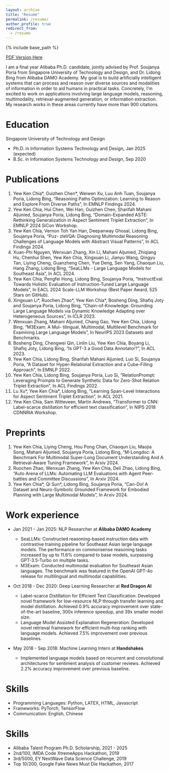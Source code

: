 ```yaml
---
layout: archive
title: "Resume"
permalink: /resume/
author_profile: true
redirect_from:
  - /resume
---
```


{% include base_path %}

[PDF Version Here](../files/resume_ken_2024.pdf)

I am a final year Alibaba Ph.D. candidate, jointly advised by Prof. Soujanya Poria from Singapore University of
Technology and Design, and Dr. Lidong Bing from Alibaba DAMO Academy. My goal is to build artificially intelligent
systems that can process and reason over diverse sources and modalities of information in order to aid humans in
practical tasks. Concretely, I’m excited to work on applications involving large language models, reasoning,
multimodality, retrieval-augmented generation, or information extraction. My research works in these areas currently
have more than 900 citations.

Education
======

Singapore University of Technology and Design

* Ph.D. in Information Systems Technology and Design, Jan 2025 (expected)
* B.Sc. in Information Systems Technology and Design, Sep 2020

Publications
======

1. Yew Ken Chia*, Guizhen Chen*, Weiwen Xu, Luu Anh Tuan, Soujanya Poria, Lidong Bing, “Reasoning Paths Optimization:
   Learning to Reason and Explore From Diverse Paths”, In EMNLP Findings 2024.
2. Yew Ken Chia, Hui Chen, Wei Han, Guizhen Chen, Sharifah Mahani Aljunied, Soujanya Poria, Lidong Bing,
   “Domain-Expanded ASTE: Rethinking Generalization in Aspect Sentiment Triplet Extraction”, In EMNLP 2024 SiCon
   Workshop.
3. Yew Ken Chia, Vernon Toh Yan Han, Deepanway Ghosal, Lidong Bing, Soujanya Poria, “Puz- zleVQA: Diagnosing Multimodal
   Reasoning Challenges of Language Models with Abstract Visual Patterns”, In ACL Findings 2024.
4. Xuan-Phi Nguyen, Wenxuan Zhang, Xin Li, Mahani Aljunied, Zhiqiang Hu, Chenhui Shen, Yew Ken Chia, Xingxuan Li, Jianyu
   Wang, Qingyu Tan, Liying Cheng, Guanzheng Chen, Yue Deng, Sen Yang, Chaoqun Liu, Hang Zhang, Lidong Bing, “SeaLLMs -
   Large Language Models for Southeast Asia”, In ACL 2024.
5. Yew Ken Chia, Pengfei Hong, Lidong Bing, Soujanya Poria, “InstructEval: Towards Holistic Evaluation of
   Instruction-Tuned Large Language Models”, In EACL 2024 Scale-LLM Workshop (Best Paper Award, 525 Stars on GitHub).
6. Xingxuan Li*, Ruochen Zhao*, Yew Ken Chia*, Bosheng Ding, Shafiq Joty and Soujanya Poria, Lidong Bing,
   “Chain-of-Knowledge: Grounding Large Language Models via Dynamic Knowledge Adapting over Heterogeneous Sources”, In
   ICLR 2023.
7. Wenxuan Zhang, Mahani Aljunied, Chang Gao, Yew Ken Chia, Lidong Bing, “M3Exam: A Mul- tilingual, Multimodal,
   Multilevel Benchmark for Examining Large Language Models”, In NeurIPS 2023 Datasets and Benchmarks.
8. Bosheng Ding, Chengwei Qin, Linlin Liu, Yew Ken Chia, Boyang Li, Shafiq Joty, Lidong Bing, “Is GPT-3 a Good Data
   Annotator?”, In ACL 2023.
9. Yew Ken Chia, Lidong Bing, Sharifah Mahani Aljunied, Luo Si, Soujanya Poria, “A Dataset for Hyper-Relational
   Extraction and a Cube-Filling Approach”, In EMNLP 2022.
10. Yew Ken Chia, Lidong Bing, Soujanya Poria, Luo Si, “RelationPrompt: Leveraging Prompts to Generate Synthetic Data
    for Zero-Shot Relation Triplet Extraction”, In ACL Findings 2022.
11. Lu Xu*, Yew Ken Chia*, Lidong Bing, “Learning Span-Level Interactions for Aspect Sentiment Triplet Extraction”, In
    ACL 2021.
12. Yew Ken Chia, Sam Witteveen, Martin Andrews, “Transformer to CNN: Label-scarce distillation for efficient text
    classification”, In NIPS 2018 CDNNRIA Workshop.

Preprints
======

1. Yew Ken Chia, Liying Cheng, Hou Pong Chan, Chaoqun Liu, Maojia Song, Mahani Aljunied, Soujanya Poria, Lidong Bing,
   “M-Longdoc: A Benchmark For Multimodal Super-Long Document Understanding And A Retrieval-Aware Tuning Framework”, In
   Arxiv 2024.
2. Ruochen Zhao, Wenxuan Zhang, Yew Ken Chia, Deli Zhao, Lidong Bing, “Auto Arena of LLMs: Automating LLM Evaluations
   with Agent Peer-battles and Committee Discussions”, In Arxiv 2024.
3. Yew Ken Chia*, Qi Sun*, Lidong Bing, Soujanya Poria, “Can-Do! A Dataset and Neuro-Symbolic Grounded Framework for
   Embodied Planning with Large Multimodal Models”, In Arxiv 2024.

Work experience
======

* Jan 2021 - Jan 2025: NLP Researcher at <strong>Alibaba DAMO Academy</strong>
    * SeaLLMs: Constructed reasoning-based instruction data with contrastive training pipeline for Southeast Asian large
      language models. The performance on commonsense reasoning tasks increased by up to 11.6% compared to base models,
      surpassing GPT-3.5-Turbo on multiple tasks.
    * M3Exam: Conducted multimodal evaluation for Southeast Asian languages. The benchmark was
      featured in the OpenAI GPT-4o release for multilingual and multimodal capabilities.

* Oct 2018 - Dec 2020: Deep Learning Researcher at <strong>Red Dragon AI</strong>
    * Label-scarce Distillation for Efficient Text Classification: Developed novel framework for low-resource NLP
      through transfer learning and model distillation. Achieved 0.9% accuracy improvement over state-of-the-art
      baseline, 300x inference speedup, and 39x smaller model size.
    * Language Model Assisted Explanation Regeneration: Developed novel retrieval framework for efficient multi-hop
      ranking with language models. Achieved 7.5% improvement over previous baselines.

* May 2018 - Sep 2018: Machine Learning Intern at <strong>Handshakes</strong>
    * Implemented language models based on recurrent and convolutional architectures for sentiment
      analysis of customer reviews. Achieved 2.2% accuracy improvement over previous baseline.

Skills
======

* Programming Languages: Python, LATEX, HTML, Javascript
* Frameworks: PyTorch, TensorFlow
* Communication: English, Chinese

Skills
======

* Alibaba Talent Program Ph.D. Scholarship, 2021 - 2025
* 2nd/100, IMDA Code XtremeApps Hackathon, 2019
* 3rd/5000, EY NextWave Data Science Challenge, 2019
* Top 10/200, Google Fake News Must Die Hackathon, 2017
